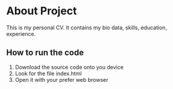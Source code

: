 # About Project
This is my personal CV. It contains my bio data, skills, education, experience.
## How to run the code
1. Download the source code onto you device
2. Look for the file index.html
3. Open it with your prefer web browser 
